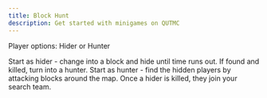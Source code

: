```yaml
---
title: Block Hunt
description: Get started with minigames on QUTMC
---
```


Player options: Hider or Hunter


Start as hider - change into a block and hide until time runs out. If found and killed, turn into a hunter.
Start as hunter - find the hidden players by attacking blocks around the map. Once a hider is killed, they join your search team.